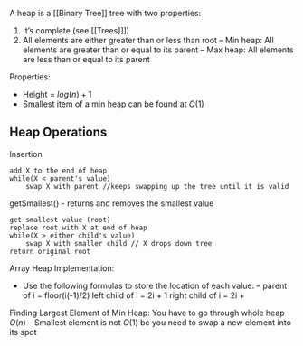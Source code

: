 A heap is a [[Binary Tree]] tree with two properties:
1. It’s complete (see [[Trees]]])
2. All elements are either greater than or less than root
	– Min heap: All elements are greater than or equal to its parent
	– Max heap: All elements are less than or equal to its parent



Properties:
- Height = $log(n) + 1$
- Smallest item of a min heap can be found at $O(1)$

## Heap Operations
Insertion
```
add X to the end of heap
while(X < parent's value)
	swap X with parent //keeps swapping up the tree until it is valid
```
getSmallest() - returns and removes the smallest value
```
get smallest value (root)
replace root with X at end of heap
while(X > either child's value)
	swap X with smaller child // X drops down tree
return original root
```

Array Heap Implementation:
- Use the following formulas to store the location of each value:
	– parent of i = floor(i(-1)/2)
	left child of i = 2i + 1
	right child of i = 2i + 

Finding Largest Element of Min Heap: You have to go through whole heap $O(n)$
– Smallest element is not $O(1)$ bc you need to swap a new element into its spot